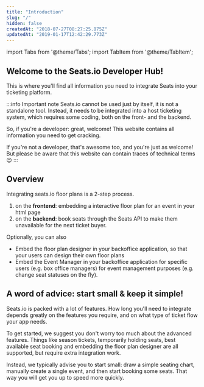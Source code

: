 ```yaml
---
title: "Introduction"
slug: "/"
hidden: false
createdAt: "2018-07-27T08:27:25.875Z"
updatedAt: "2019-01-17T12:42:29.773Z"
---
```


import Tabs from '@theme/Tabs';
import TabItem from '@theme/TabItem';

## Welcome to the Seats.io Developer Hub!
This is where you'll find all information you need to integrate Seats into your ticketing platform.  

:::info Important note
Seats.io cannot be used just by itself, it is not a standalone tool. Instead, it needs to be integrated into a host ticketing system, which requires some coding, both on the front- and the backend. 

So, if you're a developer: great, welcome! This website contains all information you need to get cracking. 

If you're not a developer, that's awesome too, and you're just as welcome! But please be aware that this website can contain traces of technical terms 😉
:::

## Overview
Integrating seats.io floor plans is a 2-step process. 

1. on the **frontend**: embedding a interactive floor plan for an event in your html page
2. on the **backend**: book seats through the Seats API to make them unavailable for the next ticket buyer. 

Optionally, you can also
* Embed the floor plan designer in your backoffice application, so that your users can design their own floor plans
* Embed the Event Manager in your backoffice application for specific users (e.g. box office managers) for event management purposes (e.g. change seat statuses on the fly). 
## A word of advice: start small & keep it simple!
Seats.io is packed with a lot of features. How long you'll need to integrate depends greatly on the features you require, and on what type of ticket flow your app needs. 

To get started, we suggest you don't worry too much about the advanced features. Things like season tickets, temporarily holding seats, best available seat booking and embedding the floor plan designer are all supported, but require extra integration work. 

Instead, we typically advise you to start small: draw a simple seating chart, manually create a single event, and then start booking some seats. That way you will get you up to speed more quickly.
